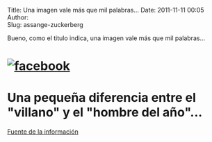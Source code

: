 Title: Una imagen vale más que mil palabras...
Date: 2011-11-11 00:05
Author:  
Slug: assange-zuckerberg

Bueno, como el titulo indica, una imagen vale más que mil palabras...

[![](http://abr4xas.org/wp-content/uploads/2011/11/facebook.jpg "facebook")](http://abr4xas.org/wp-content/uploads/2011/11/facebook.jpg)
========================================================================================================================================

Una pequeña diferencia entre el "villano" y el "hombre del año"...
==================================================================

[Fuente de la
información](https://www.facebook.com/pages/Tunisia-Occupy-the-World/101881753258556 "Tunisia : Occupy the World")
